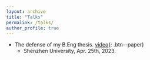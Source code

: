 ```yaml
---
layout: archive
title: "Talks"
permalink: /talks/
author_profile: true
---
```


* The  defense of my B.Eng thesis. [video](https://guohaodai.github.io/BEng_Defense/){: .btn--paper}
  * Shenzhen University, Apr. 25th, 2023.

